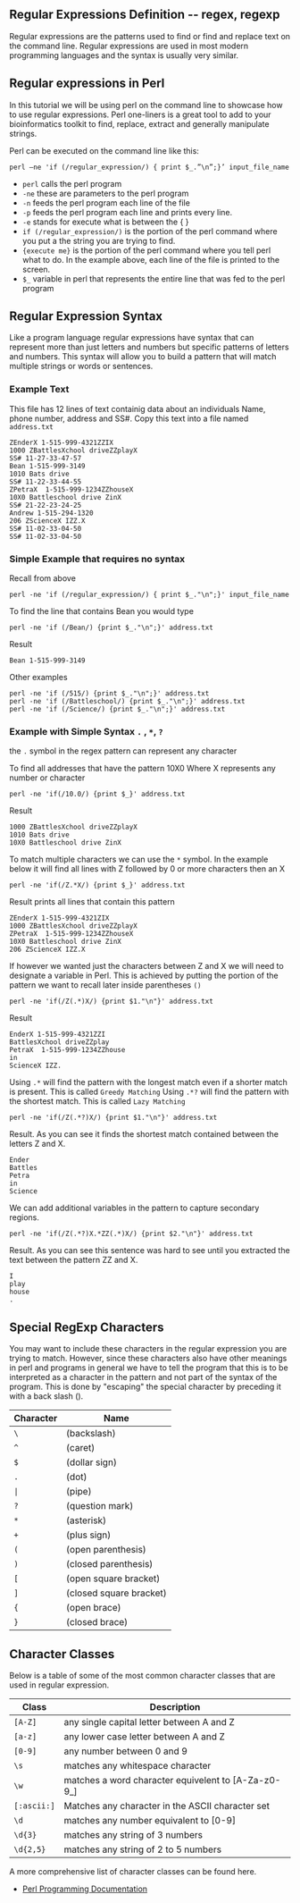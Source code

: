 ## Regular Expressions Definition -- regex, regexp
Regular expressions are the patterns used to find or find and replace text on the command line. Regular expressions are used in most modern programming languages and the syntax is usually very similar.

## Regular expressions in Perl

In this tutorial we will be using perl on the command line to showcase how to use regular expressions.  Perl one-liners is a great tool to add to your bioinformatics toolkit to find, replace, extract and generally manipulate strings.

Perl can be executed on the command line like this:
```
perl –ne 'if (/regular_expression/) { print $_.”\n”;}’ input_file_name
```

- `perl` calls the perl program
- `-ne`  these are parameters to the perl program
 - `-n`  feeds the perl program each line of the file
 - `-p`  feeds the perl program each line and prints every line.
 - `-e`  stands for execute what is between the { }
- `if (/regular_expression/)` is the portion of the perl command where you put a the string you are trying to find.
- `{execute me}`     is the portion of the perl command where you tell perl what to do.  In the example above, each line of the file is printed to the screen.
- `$_` variable in perl that represents the entire line that was fed to the perl program


## Regular Expression Syntax

Like a program language regular expressions have syntax that can represent more than just letters and numbers but specific patterns of letters and numbers.
This syntax will allow you to build a pattern that will match multiple strings or words or sentences.

### Example Text
This file has 12 lines of text containig data about an individuals Name, phone number, address and SS#.
Copy this text into a file named `address.txt`
```
ZEnderX 1-515-999-4321ZZIX
1000 ZBattlesXchool driveZZplayX
SS# 11-27-33-47-57
Bean 1-515-999-3149
1010 Bats drive
SS# 11-22-33-44-55
ZPetraX  1-515-999-1234ZZhouseX
10X0 Battleschool drive ZinX
SS# 21-22-23-24-25
Andrew 1-515-294-1320
206 ZScienceX IZZ.X
SS# 11-02-33-04-50
SS# 11-02-33-04-50
```

### Simple Example that requires no syntax
Recall from above
```
perl -ne 'if (/regular_expression/) { print $_."\n";}' input_file_name
```
To find the line that contains Bean you would type
```
perl -ne 'if (/Bean/) {print $_."\n";}' address.txt
```

Result
```
Bean 1-515-999-3149
```

Other examples
```
perl -ne 'if (/515/) {print $_."\n";}' address.txt
perl -ne 'if (/Battleschool/) {print $_."\n";}' address.txt
perl -ne 'if (/Science/) {print $_."\n";}' address.txt
```

### Example with Simple Syntax `.` , `*`, `?`

the `.` symbol in the regex pattern can represent any character

To find all addresses that have the pattern 10X0 Where X represents any number or character
```
perl -ne 'if(/10.0/) {print $_}' address.txt
```
Result
```
1000 ZBattlesXchool driveZZplayX
1010 Bats drive
10X0 Battleschool drive ZinX
```

To match multiple characters we can use the ```*``` symbol. In the example below it will find all lines with Z followed by 0 or more characters then an X
```
perl -ne 'if(/Z.*X/) {print $_}' address.txt
```
Result prints all lines that contain this pattern 
```
ZEnderX 1-515-999-4321ZIX
1000 ZBattlesXchool driveZZplayX
ZPetraX  1-515-999-1234ZZhouseX
10X0 Battleschool drive ZinX
206 ZScienceX IZZ.X
```

If however we wanted just the characters between Z and X we will need to designate a variable in Perl.  This is achieved by putting the portion of the pattern we want to recall later inside parentheses ```()```
```
perl -ne 'if(/Z(.*)X/) {print $1."\n"}' address.txt
```
Result
```
EnderX 1-515-999-4321ZZI
BattlesXchool driveZZplay
PetraX  1-515-999-1234ZZhouse
in
ScienceX IZZ.
```

Using `.*` will find the pattern with the longest match even if a shorter match is present.  This is called ```Greedy Matching```
Using `.*?` will find the pattern with the shortest match. This is called `Lazy Matching`

```
perl -ne 'if(/Z(.*?)X/) {print $1."\n"}' address.txt
```
Result.  As you can see it finds the shortest match contained between the letters Z and X.
```
Ender
Battles
Petra
in
Science
```

We can add additional variables in the pattern to capture secondary regions.
```
perl -ne 'if(/Z(.*?)X.*ZZ(.*)X/) {print $2."\n"}' address.txt
```
Result.  As you can see this sentence was hard to see until you extracted the text between the pattern ZZ and X.
```
I
play
house
.
```


## Special RegExp Characters

You may want to include these characters in the regular expression you are trying to match.  However, since these characters also have other meanings in perl and programs in general we have to tell the program that this is to be interpreted as a character in the pattern and not part of the syntax of the program.  This is done by "escaping" the special character by preceding it with a back slash (\).  

| Character | Name |
|--------|--------|
| `\` | (backslash) |
| `^` | (caret) |
| `$` | (dollar sign) |
| `.` | (dot) |
| `\|` | (pipe) |
| `?` | (question mark) |
| `*` | (asterisk) |
| `+` | (plus sign) |
| `(` | (open parenthesis) |
| `)` | (closed parenthesis) |
| `[` | (open square bracket) |
| `]` | (closed square bracket) |
| `{` | (open brace) |
| `}` | (closed brace) |


## Character Classes
Below is a table of some of the most common character classes that are used in regular expression.  

| Class | Description |
|--------|------------|
| `[A-Z]` | any single capital letter between A and Z |
| `[a-z]` | any lower case letter between A and Z |
| `[0-9]` | any number between 0 and 9 |
| `\s` | matches any whitespace character |
| `\w` | matches a word character equivelent to [A-Za-z0-9_] |
| `[:ascii:]` | Matches any character in the ASCII character set |
| `\d` | matches any number equivalent to [0-9] |
| `\d{3}` | matches any string of 3 numbers |
| `\d{2,5}` | matches any string of 2 to 5 numbers |

A more comprehensive list of character classes can be found here.

* [Perl Programming Documentation](http://perldoc.perl.org/perlrecharclass.html)

